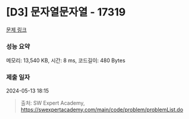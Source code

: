 # [D3] 문자열문자열 - 17319 

[문제 링크](https://swexpertacademy.com/main/code/problem/problemDetail.do?contestProbId=AYgEiwbKy48DFARP) 

### 성능 요약

메모리: 13,540 KB, 시간: 8 ms, 코드길이: 480 Bytes

### 제출 일자

2024-05-13 18:15



> 출처: SW Expert Academy, https://swexpertacademy.com/main/code/problem/problemList.do